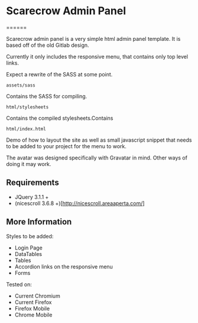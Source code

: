 # Scarecrow Admin Panel
======

Scarecrow admin panel is a very simple html admin panel template.  It is based off of the old Gitlab design.  

Currently it only includes the responsive menu, that contains only top level links.

Expect a rewrite of the SASS at some point.

```
assets/sass
```
Contains the SASS for compiling.

```
html/stylesheets
```
Contains the compiled stylesheets.Contains

```
html/index.html
```
Demo of how to layout the site as well as small javascript snippet that needs to be added to your project for the menu to work.

The avatar was designed specifically with Gravatar in mind.  Other ways of doing it may work.

## Requirements

  * JQuery 3.1.1 +
  * (nicescroll 3.6.8 +)[http://nicescroll.areaaperta.com/]


## More Information

Styles to be added:

  * Login Page
  * DataTables
  * Tables
  * Accordion links on the responsive menu
  * Forms
  
Tested on:

  * Current Chromium
  * Current Firefox
  * Firefox Mobile
  * Chrome Mobile